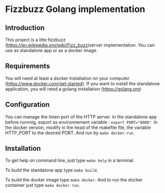 # Fizzbuzz Golang implementation 

## Introduction 
This project is a litte fizzbuzz (https://en.wikipedia.org/wiki/Fizz_buzz)server implementation. 
You can use as standalone app or as a docker image.

## Requirements 
You will need at least  a docker installation on your computer (https://www.docker.com/get-started).
If you want to install the standalone application, you will need a golang installation (https://golang.org)

## Configuration
You can manage the listen port of the HTTP server. 
In the standalone app before runnnig, export as environnement variable : `export PORT="8080"`. 
In the docker version, modify in the head of the makefile file, the variable HTTP_PORT to the desired PORT. And run by `make docker-run`.

## Installation 
To get help on command line, just type `make help` in a terminal.

To build the standalone app type `make build`. 

To build the docker image type `make docker`. 
And to run the docker container just type `make docker-run`.
